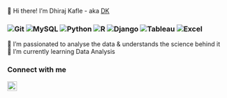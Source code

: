 👋 Hi there!  I’m Dhiraj Kafle - aka [DK][website]

<h3>
   <img alt="Git" src="https://img.shields.io/badge/git%20-%23FFFFFF.svg?&style=for-the-badge&logo=git&logoColor=orange" />
   <img alt="MySQL" src="https://img.shields.io/badge/SQL-FFFFFF?logo=mysql&logoColor=orange&style=for-the-badge" />
   <img alt="Python" src="https://img.shields.io/badge/python-%23FFFFFF.svg?&style=for-the-badge&logo=python&logoColor=blue" />
   <img alt="R" src="https://img.shields.io/badge/r-%23FFFFFF.svg?&style=for-the-badge&logo=r&logoColor=blue" />
   <img alt="Django" src="https://img.shields.io/badge/django-%23FFFFFF.svg?&style=for-the-badge&logo=django&logoColor=darkgreen" />
   <img alt="Tableau" src="https://img.shields.io/badge/tableau-%23FFFFFF.svg?&style=for-the-badge&logo=tableau&logoColor=blue" />
   <img alt="Excel" src="https://img.shields.io/badge/Excel-FFFFFF?style=for-the-badge&logo=microsoft-excel&logoColor=darkgreen" />
   
</h3>

👀 I’m passionated to analyse the data & understands the science behind it </br>
🌱 I’m currently learning Data Analysis </br>


### Connect with me
[<img align="left" alt="mukulmantosh | LinkedIn" width="22px" src="https://cdn.jsdelivr.net/npm/simple-icons@v3/icons/linkedin.svg" />][linkedin]<br />

<br>


[website]: https://www.dhirajk.com.np
[linkedin]: https://www.linkedin.com/in/dhiraj-kafle-4a19781a3/


<!---
   ✨ It's about me ✨ 
--->
